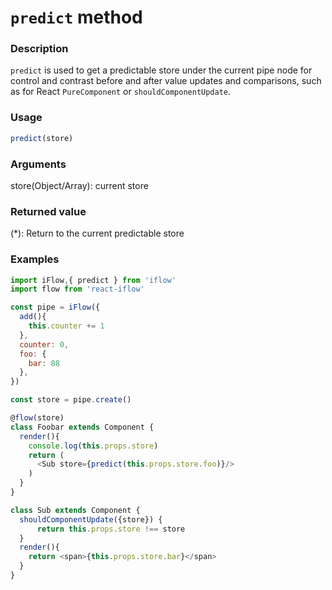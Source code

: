# `predict` method

### Description
`predict` is used to get a predictable store under the current pipe node for control and contrast before and after value updates and comparisons, such as for React `PureComponent` or `shouldComponentUpdate`.
 
### Usage
```javascript
predict(store)
```

### Arguments
store(Object/Array): current store

### Returned value
(*): Return to the current predictable store

### Examples
```javascript
import iFlow,{ predict } from 'iflow'
import flow from 'react-iflow'

const pipe = iFlow({
  add(){
    this.counter += 1
  },
  counter: 0,
  foo: {
    bar: 88
  },
})

const store = pipe.create()

@flow(store)
class Foobar extends Component {
  render(){
    console.log(this.props.store)
    return (
      <Sub store={predict(this.props.store.foo)}/>
    )
  }
}

class Sub extends Component {
  shouldComponentUpdate({store}) {
      return this.props.store !== store
  }
  render(){
    return <span>{this.props.store.bar}</span>
  }
}
```
